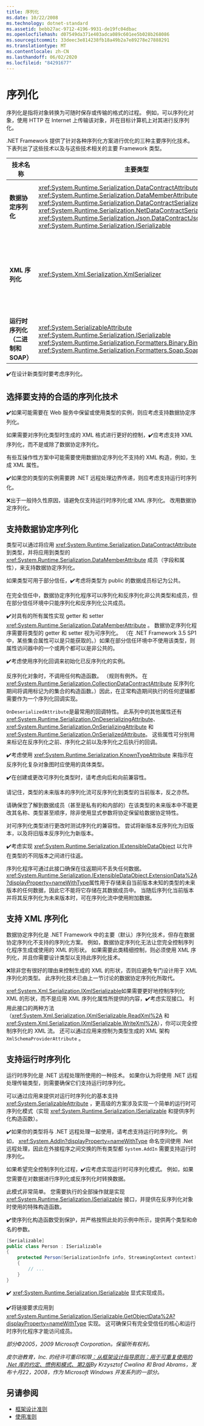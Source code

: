 ```yaml
---
title: 序列化
ms.date: 10/22/2008
ms.technology: dotnet-standard
ms.assetid: bebb27ac-9712-4196-9931-de19fc04dbac
ms.openlocfilehash: d07549da371e403adca089c601ee5b028b268086
ms.sourcegitcommit: 33deec3e814238fb18a49b2a7e89278e27888291
ms.translationtype: MT
ms.contentlocale: zh-CN
ms.lasthandoff: 06/02/2020
ms.locfileid: "84291677"
---
```

# <a name="serialization"></a>序列化
序列化是指将对象转换为可随时保存或传输的格式的过程。 例如，可以序列化对象，使用 HTTP 在 Internet 上传输该对象，并在目标计算机上对其进行反序列化。

 .NET Framework 提供了针对各种序列化方案进行优化的三种主要序列化技术。 下表列出了这些技术以及与这些技术相关的主要 Framework 类型。

|**技术名称**|**主要类型**|**方案**|
|-------------------------|--------------------|-------------------|
|**数据协定序列化**|<xref:System.Runtime.Serialization.DataContractAttribute> <br /> <xref:System.Runtime.Serialization.DataMemberAttribute> <br /> <xref:System.Runtime.Serialization.DataContractSerializer> <br /> <xref:System.Runtime.Serialization.NetDataContractSerializer> <br /> <xref:System.Runtime.Serialization.Json.DataContractJsonSerializer> <br /> <xref:System.Runtime.Serialization.ISerializable>|常规持久性<br />Web 服务<br />JSON|
|**XML 序列化**|<xref:System.Xml.Serialization.XmlSerializer>|对 XML 形状具有完全控制的 XML 格式|
|**运行时序列化（二进制和 SOAP）**|<xref:System.SerializableAttribute> <br /> <xref:System.Runtime.Serialization.ISerializable> <br /> <xref:System.Runtime.Serialization.Formatters.Binary.BinaryFormatter> <br /> <xref:System.Runtime.Serialization.Formatters.Soap.SoapFormatter>|.NET 远程处理|

 ✔️在设计新类型时要考虑序列化。

## <a name="choosing-the-right-serialization-technology-to-support"></a>选择要支持的合适的序列化技术
 ✔️如果可能需要在 Web 服务中保留或使用类型的实例，则应考虑支持数据协定序列化。

 如果需要对序列化类型时生成的 XML 格式进行更好的控制，✔️应考虑支持 XML 序列化，而不是或除了数据协定序列化。

 有些互操作性方案中可能需要使用数据协定序列化不支持的 XML 构造，例如，生成 XML 属性。

 ✔️如果您的类型的实例需要跨 .NET 远程处理边界传递，则应考虑支持运行时序列化。

 ❌出于一般持久性原因，请避免仅支持运行时序列化或 XML 序列化。 改用数据协定序列化。

## <a name="supporting-data-contract-serialization"></a>支持数据协定序列化
 类型可以通过将应用 <xref:System.Runtime.Serialization.DataContractAttribute> 到类型，并将应用到类型的 <xref:System.Runtime.Serialization.DataMemberAttribute> 成员（字段和属性），来支持数据协定序列化。

 如果类型可用于部分信任，✔️考虑将类型为 public 的数据成员标记为公共。

 在完全信任中，数据协定序列化程序可以序列化和反序列化非公共类型和成员，但在部分信任环境中只能序列化和反序列化公共成员。

 ✔️对具有的所有属性实现 getter 和 setter <xref:System.Runtime.Serialization.DataMemberAttribute> 。 数据协定序列化程序需要将类型的 getter 和 setter 视为可序列化。 （在 .NET Framework 3.5 SP1 中，某些集合属性可以是只能获取的。）如果在部分信任环境中不使用该类型，则属性访问器中的一个或两个都可以是非公共的。

 ✔️考虑使用序列化回调来初始化已反序列化的实例。

 反序列化对象时，不调用任何构造函数。 （规则有例外。 在 <xref:System.Runtime.Serialization.CollectionDataContractAttribute> 反序列化期间将调用标记为的集合的构造函数。）因此，在正常构造期间执行的任何逻辑都需要作为一个序列化回调实现。

 `OnDeserializedAttribute`是最常用的回调特性。 此系列中的其他属性还有 <xref:System.Runtime.Serialization.OnDeserializingAttribute>、<xref:System.Runtime.Serialization.OnSerializingAttribute> 和 <xref:System.Runtime.Serialization.OnSerializedAttribute>。 这些属性可分别用来标记在反序列化之前、序列化之前以及序列化之后执行的回调。

 ✔️考虑使用 <xref:System.Runtime.Serialization.KnownTypeAttribute> 来指示在反序列化复杂对象图时应使用的具体类型。

 ✔️在创建或更改可序列化类型时，请考虑向后和向前兼容性。

 请记住，类型的未来版本的序列化流可反序列化到类型的当前版本，反之亦然。

 请确保您了解到数据成员（甚至是私有的和内部的）在该类型的未来版本中不能更改其名称、类型甚至顺序，除非使用显式参数将协定保留给数据协定特性。

 对可序列化类型进行更改时测试序列化的兼容性。 尝试将新版本反序列化为旧版本，以及将旧版本反序列化为新版本。

 ✔️考虑实现 <xref:System.Runtime.Serialization.IExtensibleDataObject> 以允许在类型的不同版本之间进行往返。

 序列化程序可通过此接口确保在往返期间不丢失任何数据。 <xref:System.Runtime.Serialization.IExtensibleDataObject.ExtensionData%2A?displayProperty=nameWithType>属性用于存储来自当前版本未知的类型的未来版本的任何数据，因此它不能将它存储在其数据成员中。 当随后序列化当前版本并将其反序列化为未来版本时，可在序列化流中使用附加数据。

## <a name="supporting-xml-serialization"></a>支持 XML 序列化
 数据协定序列化是 .NET Framework 中的主要（默认）序列化技术，但存在数据协定序列化不支持的序列化方案。 例如，数据协定序列化无法让您完全控制序列化程序生成或使用的 XML 的形状。 如果需要此类精细控制，则必须使用 XML 序列化，并且你需要设计类型以支持此序列化技术。

 ❌除非您有很好的理由来控制生成的 XML 的形状，否则应避免专门设计用于 XML 序列化的类型。 此序列化技术已由上一节讨论的数据协定序列化所取代。

 <xref:System.Xml.Serialization.IXmlSerializable>如果需要更好地控制序列化 XML 的形状，而不是应用 XML 序列化属性所提供的内容，✔️考虑实现接口。 利用此接口的两种方法（<xref:System.Xml.Serialization.IXmlSerializable.ReadXml%2A> 和 <xref:System.Xml.Serialization.IXmlSerializable.WriteXml%2A>），你可以完全控制序列化的 XML 流。 还可以通过应用来控制为类型生成的 XML 架构 `XmlSchemaProviderAttribute` 。

## <a name="supporting-runtime-serialization"></a>支持运行时序列化
 运行时序列化是 .NET 远程处理所使用的一种技术。 如果你认为将使用 .NET 远程处理传输类型，则需要确保它们支持运行时序列化。

 可以通过应用来提供对运行时序列化的基本支持 <xref:System.SerializableAttribute> ，更高级的方案涉及实现一个简单的运行时可序列化模式（实现 <xref:System.Runtime.Serialization.ISerializable> 和提供序列化构造函数）。

 ✔️如果你的类型将与 .NET 远程处理一起使用，请考虑支持运行时序列化。 例如， <xref:System.AddIn?displayProperty=nameWithType> 命名空间使用 .Net 远程处理，因此在外接程序之间交换的所有类型都 `System.AddIn` 需要支持运行时序列化。

 如果希望完全控制序列化过程，✔️应考虑实现运行时可序列化模式。 例如，如果您需要在对数据进行序列化或反序列化时转换数据。

 此模式非常简单。 您需要执行的全部操作就是实现 <xref:System.Runtime.Serialization.ISerializable> 接口，并提供在反序列化对象时使用的特殊构造函数。

 ✔️使序列化构造函数受到保护，并严格按照此处的示例中所示，提供两个类型和命名的参数。

```csharp
[Serializable]
public class Person : ISerializable
{
    protected Person(SerializationInfo info, StreamingContext context)
    {
        // ...
    }
}
```

 ✔️ <xref:System.Runtime.Serialization.ISerializable> 显式实现成员。

 ✔️将链接要求应用到 <xref:System.Runtime.Serialization.ISerializable.GetObjectData%2A?displayProperty=nameWithType> 实现。 这可确保只有完全受信任的核心和运行时序列化程序才能访问成员。

 *部分©2005，2009 Microsoft Corporation。保留所有权利。*

 *皮尔逊教育，Inc. 的经许可重印权限[：从框架设计指导原则：用于可重复使用的 .Net 库的约定、惯例和模式、第2版](https://www.informit.com/store/framework-design-guidelines-conventions-idioms-and-9780321545619)By Krzysztof Cwalina 和 Brad Abrams，发布十月22，2008，作为 Microsoft Windows 开发系列的一部分。*

## <a name="see-also"></a>另请参阅

- [框架设计准则](index.md)
- [使用准则](usage-guidelines.md)
